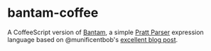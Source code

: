 # bantam-coffee

A CoffeeScript version of [Bantam](https://github.com/munificent/bantam), a simple [Pratt Parser](http://en.wikipedia.org/wiki/Pratt_parser)
expression language based on @munificentbob's [excellent blog post](http://journal.stuffwithstuff.com/2011/03/19/pratt-parsers-expression-parsing-made-easy/).

